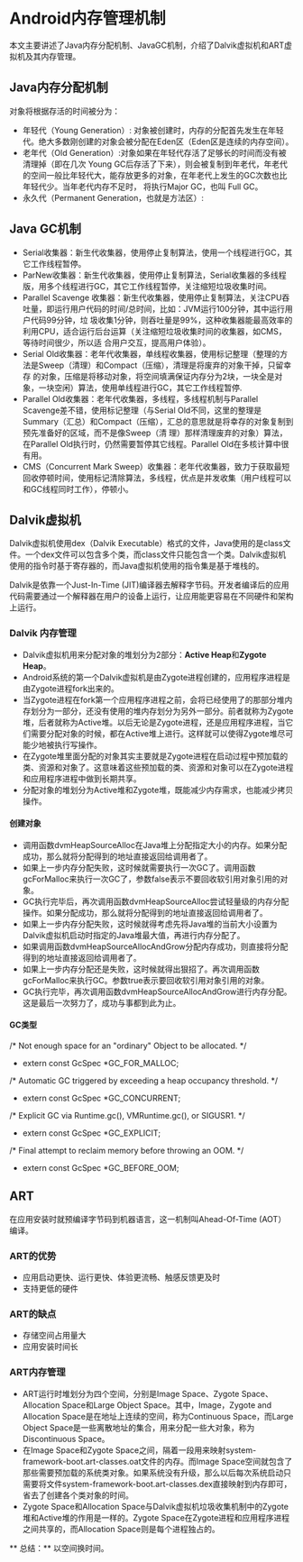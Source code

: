 # Android内存管理机制 #
本文主要讲述了Java内存分配机制、JavaGC机制，介绍了Dalvik虚拟机和ART虚拟机及其内存管理。

## Java内存分配机制 ##
对象将根据存活的时间被分为：<br/>
 - 年轻代（Young Generation）: 对象被创建时，内存的分配首先发生在年轻代。绝大多数刚创建的对象会被分配在Eden区（Eden区是连续的内存空间）。
 - 老年代（Old Generation）:对象如果在年轻代存活了足够长的时间而没有被清理掉（即在几次 Young GC后存活了下来），则会被复制到年老代，年老代的空间一般比年轻代大，能存放更多的对象，在年老代上发生的GC次数也比年轻代少。当年老代内存不足时， 将执行Major GC，也叫 Full GC。
 - 永久代（Permanent Generation，也就是方法区）:

## Java GC机制 ##
- Serial收集器：新生代收集器，使用停止复制算法，使用一个线程进行GC，其它工作线程暂停。
- ParNew收集器：新生代收集器，使用停止复制算法，Serial收集器的多线程版，用多个线程进行GC，其它工作线程暂停，关注缩短垃圾收集时间。
- Parallel Scavenge 收集器：新生代收集器，使用停止复制算法，关注CPU吞吐量，即运行用户代码的时间/总时间，比如：JVM运行100分钟，其中运行用户代码99分钟，垃 圾收集1分钟，则吞吐量是99%，这种收集器能最高效率的利用CPU，适合运行后台运算（关注缩短垃圾收集时间的收集器，如CMS，等待时间很少，所以适 合用户交互，提高用户体验）。
- Serial Old收集器：老年代收集器，单线程收集器，使用标记整理（整理的方法是Sweep（清理）和Compact（压缩），清理是将废弃的对象干掉，只留幸存 的对象，压缩是将移动对象，将空间填满保证内存分为2块，一块全是对象，一块空闲）算法，使用单线程进行GC，其它工作线程暂停.
- Parallel Old收集器：老年代收集器，多线程，多线程机制与Parallel Scavenge差不错，使用标记整理（与Serial Old不同，这里的整理是Summary（汇总）和Compact（压缩），汇总的意思就是将幸存的对象复制到预先准备好的区域，而不是像Sweep（清 理）那样清理废弃的对象）算法，在Parallel Old执行时，仍然需要暂停其它线程。Parallel Old在多核计算中很有用。
- CMS（Concurrent Mark Sweep）收集器：老年代收集器，致力于获取最短回收停顿时间，使用标记清除算法，多线程，优点是并发收集（用户线程可以和GC线程同时工作），停顿小。


## Dalvik虚拟机 ##
Dalvik虚拟机使用dex（Dalvik Executable）格式的文件，Java使用的是class文件。一个dex文件可以包含多个类，而class文件只能包含一个类。Dalvik虚拟机使用的指令时基于寄存器的，而Java虚拟机使用的指令集是基于堆栈的。

Dalvik是依靠一个Just-In-Time (JIT)编译器去解释字节码。开发者编译后的应用代码需要通过一个解释器在用户的设备上运行，让应用能更容易在不同硬件和架构上运行。

### Dalvik 内存管理 ###
 - Dalvik虚拟机用来分配对象的堆划分为2部分：**Active Heap**和**Zygote Heap**。
 - Android系统的第一个Dalvik虚拟机是由Zygote进程创建的，应用程序进程是由Zygote进程fork出来的。
 - 当Zygote进程在fork第一个应用程序进程之前，会将已经使用了的那部分堆内存划分为一部分，还没有使用的堆内存划分为另外一部分。前者就称为Zygote堆，后者就称为Active堆。以后无论是Zygote进程，还是应用程序进程，当它们需要分配对象的时候，都在Active堆上进行。这样就可以使得Zygote堆尽可能少地被执行写操作。
 - 在Zygote堆里面分配的对象其实主要就是Zygote进程在启动过程中预加载的类、资源和对象了。这意味着这些预加载的类、资源和对象可以在Zygote进程和应用程序进程中做到长期共享。
 - 分配对象的堆划分为Active堆和Zygote堆，既能减少内存需求，也能减少拷贝操作。

#### 创建对象 ####
 - 调用函数dvmHeapSourceAlloc在Java堆上分配指定大小的内存。如果分配成功，那么就将分配得到的地址直接返回给调用者了。
 - 如果上一步内存分配失败，这时候就需要执行一次GC了。调用函数gcForMalloc来执行一次GC了，参数false表示不要回收软引用对象引用的对象。
 - GC执行完毕后，再次调用函数dvmHeapSourceAlloc尝试轻量级的内存分配操作。如果分配成功，那么就将分配得到的地址直接返回给调用者了。
 - 如果上一步内存分配失败，这时候就得考虑先将Java堆的当前大小设置为Dalvik虚拟机启动时指定的Java堆最大值，再进行内存分配了。
 - 如果调用函数dvmHeapSourceAllocAndGrow分配内存成功，则直接将分配得到的地址直接返回给调用者了。
 - 如果上一步内存分配还是失败，这时候就得出狠招了。再次调用函数gcForMalloc来执行GC。参数true表示要回收软引用对象引用的对象。
 - GC执行完毕，再次调用函数dvmHeapSourceAllocAndGrow进行内存分配。这是最后一次努力了，成功与事都到此为止。

 #### GC类型 ####
 /* Not enough space for an "ordinary" Object to be allocated. */  
 - extern const GcSpec *GC_FOR_MALLOC;  

/* Automatic GC triggered by exceeding a heap occupancy threshold. */  
- extern const GcSpec *GC_CONCURRENT;  

/* Explicit GC via Runtime.gc(), VMRuntime.gc(), or SIGUSR1. */  
- extern const GcSpec *GC_EXPLICIT;  

/* Final attempt to reclaim memory before throwing an OOM. */  
- extern const GcSpec *GC_BEFORE_OOM; 

## ART ##
在应用安装时就预编译字节码到机器语言，这一机制叫Ahead-Of-Time (AOT）编译。

### ART的优势 ###
 - 应用启动更快、运行更快、体验更流畅、触感反馈更及时
 - 支持更低的硬件

### ART的缺点 ###
 - 存储空间占用量大
 - 应用安装时间长

### ART内存管理 ###
 - ART运行时堆划分为四个空间，分别是Image Space、Zygote Space、Allocation Space和Large Object Space。其中，Image，Zygote and Allocation Space是在地址上连续的空间，称为Continuous Space，而Large Object Space是一些离散地址的集合，用来分配一些大对象，称为Discontinuous Space。
 - 在Image Space和Zygote Space之间，隔着一段用来映射system-framework-boot.art-classes.oat文件的内存。而Image Space空间就包含了那些需要预加载的系统类对象。如果系统没有升级，那么以后每次系统启动只需要将文件system-framework-boot.art-classes.dex直接映射到内存即可，省去了创建各个类对象的时间。
 - Zygote Space和Allocation Space与Dalvik虚拟机垃圾收集机制中的Zygote堆和Active堆的作用是一样的。Zygote Space在Zygote进程和应用程序进程之间共享的，而Allocation Space则是每个进程独占的。

** 总结：** 以空间换时间。
